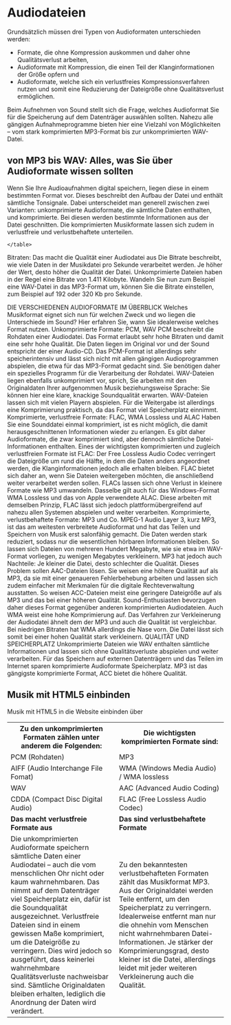 
<h1> Audiodateien </h1>
Grundsätzlich müssen drei Typen von Audioformaten unterschieden werden: 

<ul>
<li> Formate, die ohne Kompression auskommen und daher ohne Qualitätsverlust arbeiten, </li>
<li>Audioformate mit Kompression, die einen Teil der Klanginformationen der Größe opfern und </li>
<li> Audioformate, welche sich ein verlustfreies Kompressionsverfahren nutzen und somit eine Reduzierung der Dateigröße ohne Qualitätsverlust ermöglichen. </li>
</ul>
 
Beim Aufnehmen von Sound stellt sich die Frage, welches Audioformat Sie für die Speicherung auf dem Datenträger auswählen sollten. Nahezu alle gängigen Aufnahmeprogramme bieten hier eine Vielzahl von Möglichkeiten – vom stark komprimierten MP3-Format bis zur unkomprimierten WAV-Datei.

<h2> von MP3 bis WAV: Alles, was Sie über Audioformate wissen sollten</h2>
Wenn Sie Ihre Audioaufnahmen digital speichern, liegen diese in einem bestimmten Format vor. Dieses beschreibt den Aufbau der Datei und enthält sämtliche Tonsignale. Dabei unterscheidet man generell zwischen zwei Varianten: unkomprimierte Audioformate, die sämtliche Daten enthalten, und komprimierte. Bei diesen werden bestimmte Informationen aus der Datei geschnitten. Die komprimierten Musikformate lassen sich zudem in verlustfreie und verlustbehaftete unterteilen. 


<table><tr> <th>Zu den unkomprimierten Formaten zählen unter anderem die Folgenden: </th><th>Die wichtigsten komprimierten Formate sind:</th> </tr>
    <tr><td> PCM (Rohdaten) </td> <td>MP3</td></tr>
    <tr> <td>AIFF (Audio Interchange File Fomat) </td> <td>WMA (Windows Media Audio) / WMA lossless</td></tr>
    <tr><td>WAV </td> <td> AAC (Advanced Audio Coding)</td></tr>
    <tr><td>CDDA (Compact Disc Digital Audio) </td> <td>FLAC (Free Lossless Audio Codec)</td></tr>
    <tr> <td><b>Das macht verlustfreie Formate aus</b></td> <td> <b>Das sind verlustbehaftete Formate</b></td></tr>
    <tr><td>  Die unkomprimierten Audioformate speichern sämtliche Daten einer Audiodatei – auch die vom menschlichen Ohr nicht oder kaum wahrnehmbaren. Das nimmt auf dem Datenträger viel Speicherplatz ein, dafür ist die Soundqualität ausgezeichnet. Verlustfreie Dateien sind in einem gewissen Maße komprimiert, um die Dateigröße zu verringern. Dies wird jedoch so ausgeführt, dass keinerlei wahrnehmbare Qualitätsverluste nachweisbar sind. Sämtliche Originaldaten bleiben erhalten, lediglich die Anordnung der Daten wird verändert. </td> <td>   Zu den bekanntesten verlustbehafteten Formaten zählt das Musikformat MP3. Aus der Originaldatei werden Teile entfernt, um den Speicherplatz zu verringern. Idealerweise entfernt man nur die ohnehin vom Menschen nicht wahrnehmbaren Datei-Informationen. Je stärker der Komprimierungsgrad, desto kleiner ist die Datei, allerdings leidet mit jeder weiteren Verkleinerung auch die Qualität.</td> </tr>
    
      
    
    
    </table>

Bitraten: Das macht die Qualität einer Audiodatei aus Die Bitrate beschreibt, wie viele Daten in der Musikdatei pro Sekunde verarbeitet werden. Je höher der Wert, desto höher die Qualität der Datei. Unkomprimierte Dateien haben in der Regel eine Bitrate von 1.411 Kilobyte. Wandeln Sie nun zum Beispiel eine WAV-Datei in das MP3-Format um, können Sie die Bitrate einstellen, zum Beispiel auf 192 oder 320 Kb pro Sekunde.

DIE VERSCHIEDENEN AUDIOFORMATE IM ÜBERBLICK Welches Musikformat eignet sich nun für welchen Zweck und wo liegen die Unterschiede im Sound? Hier erfahren Sie, wann Sie idealerweise welches Format nutzen. Unkomprimierte Formate: PCM, WAV PCM beschreibt die Rohdaten einer Audiodatei. Das Format erlaubt sehr hohe Bitraten und damit eine sehr hohe Qualität. Die Daten liegen im Original vor und der Sound entspricht der einer Audio-CD. Das PCM-Format ist allerdings sehr speicherintensiv und lässt sich nicht mit allen gängigen Audioprogrammen abspielen, die etwa für das MP3-Format gedacht sind. Sie benötigen daher ein spezielles Programm für die Verarbeitung der Rohdatei. WAV-Dateien liegen ebenfalls unkomprimiert vor, sprich, Sie arbeiten mit den Originaldaten Ihrer aufgenommen Musik beziehungsweise Sprache: Sie können hier eine klare, knackige Soundqualität erwarten. WAV-Dateien lassen sich mit vielen Playern abspielen. Für die Weitergabe ist allerdings eine Komprimierung praktisch, da das Format viel Speicherplatz einnimmt. Komprimierte, verlustfreie Formate: FLAC, WMA Lossless und ALAC Haben Sie eine Sounddatei einmal komprimiert, ist es nicht möglich, die damit herausgeschnittenen Informationen wieder zu erlangen. Es gibt daher Audioformate, die zwar komprimiert sind, aber dennoch sämtliche Datei-Informationen enthalten. Eines der wichtigsten komprimierten und zugleich verlustfreien Formate ist FLAC: Der Free Lossless Audio Codec verringert die Dateigröße um rund die Hälfte, in dem die Daten anders angeordnet werden, die Klanginformationen jedoch alle erhalten bleiben. FLAC bietet sich daher an, wenn Sie Dateien weitergeben möchten, die anschließend weiter verarbeitet werden sollen. FLACs lassen sich ohne Verlust in kleinere Formate wie MP3 umwandeln. Dasselbe gilt auch für das Windows-Format WMA Lossless und das von Apple verwendete ALAC. Diese arbeiten mit demselben Prinzip, FLAC lässt sich jedoch plattformübergreifend auf nahezu allen Systemen abspielen und weiter verarbeiten. Komprimierte, verlustbehaftete Formate: MP3 und Co. MPEG-1 Audio Layer 3, kurz MP3, ist das am weitesten verbreitete Audioformat und hat das Teilen und Speichern von Musik erst salonfähig gemacht. Die Daten werden stark reduziert, sodass nur die wesentlichen hörbaren Informationen bleiben. So lassen sich Dateien von mehreren Hundert Megabyte, wie sie etwa im WAV-Format vorliegen, zu wenigen Megabytes verkleinern. MP3 hat jedoch auch Nachteile: Je kleiner die Datei, desto schlechter die Qualität. Dieses Problem sollen AAC-Dateien lösen. Sie weisen eine höhere Qualität auf als MP3, da sie mit einer genaueren Fehlerbehebung arbeiten und lassen sich zudem einfacher mit Merkmalen für die digitale Rechteverwaltung ausstatten. So weisen ACC-Dateien meist eine geringere Dateigröße auf als MP3 und das bei einer höheren Qualität. Sound-Enthusiasten bevorzugen daher dieses Format gegenüber anderen komprimierten Audiodateien. Auch WMA weist eine hohe Komprimierung auf. Das Verfahren zur Verkleinerung der Audiodatei ähnelt dem der MP3 und auch die Qualität ist vergleichbar. Bei niedrigen Bitraten hat WMA allerdings die Nase vorn. Die Datei lässt sich somit bei einer hohen Qualität stark verkleinern. QUALITÄT UND SPEICHERPLATZ Unkomprimierte Dateien wie WAV enthalten sämtliche Informationen und lassen sich ohne Qualitätsverluste abspielen und weiter verarbeiten. Für das Speichern auf externen Datenträgern und das Teilen im Internet sparen komprimierte Audioformate Speicherplatz. MP3 ist das gängigste komprimierte Format, ACC bietet die höhere Qualität.






<h2> Musik mit HTML5 einbinden </h2>
Musik mit HTML5 in die Website einbinden über <audio>
Über HTML5 ist es sehr einfach geworden, Audios in die eigene Website einzubinden. Dazu gibt es den neuen HTML5 Befehl <audio>. Die Browser der üblichen Hersteller unterstützen diesen Befehl seit den Browserversionen:

Google Chrome seit 4.0 / IE seit Version 9.0 / Firefox seit Version 3.5 / Safari seit Version 4.0

<b> Grundsätzlich Aufbau </b>
Der grundsätzliche Aufbau ist: <br>

<audio>
</audio> <br>

<b> Attribute für Play-, Pausebutton und Lautstärkeregler </b>
Unser HTML-Befehl <audio> kann (und sollte) noch mit Standardbedienelementen versehen werden, damit der Websitebesucher auch die entsprechende Kontrolle hat (und es vor allem die Audiowiedergabe pausieren kann, bevor es nervt). Der Play- und Pause-Button und der Lautstärkeregler werden dann über das Attribut "controls" automatisch im Browser angezeigt. Manchmal sieht man bei der Angabe für dieses Attribut auch die längere Form "controls="controls"" - funktioniert, ist aber länger.

<audio controls>
</audio> <br>
Da es ein "neuer" HTML5 Befehl ist, gibt es natürlich sehr alte Browser, die diesen Befehl nicht verstehen. Daher können wir eine Textinformation für diese veralteten Browser mitgeben. Dieser Text wird innerhalb von unserem <audio>-Befehl integriert:

<audio controls>
Sorry - Ihr Browser hat keine Unterstützung für dieses Audio-Format.
</audio> <br> <br>
<b> Attribut "autoplay" </b>
Weitere Attribute bei Audio ist "autoplay". Es wird dadurch sofort nach dem Laden der Website die Wiedergabe der Sound-Datei gestartet. Das kann nett sein, aber oft genug nervt das den Besucher! Wenn mehrere Tabs im Browser geöffnet sind, wird es verwirrend, wenn aus einem der "Tabs" Musik gespielt wird und man gerade eine komplett andere Seite ansieht.

Daher also das Attribut "autoplay" mit Bedacht nutzen. <br>

<b> Attribut "loop" </b>
Mit diesem Attribut wird das endlose Abspielen und Wiederholen der Audio-Datei aktiviert. Da bestehen gute Chancen, den Besucher früher oder später damit zu nerven!

<b> Attribut "preload" </b>
Bei mobilen Geräten von Apple wird die Angabe von preload ignoriert um Übertragungsvolumen zu sparen. Hier ist die Voreinstellung immer preload=none - egal was im HTML-Code angegeben ist. Grundsätzlich kann man den Browser zum Vorladen über preload=auto überreden. Gibt es allerdings mehrere Sounddateien auf der Website, macht das wenig Sinn.

<b> Musikdatei angeben - Attribut "src" </b>
Bisher haben wir die eigentliche Musikdatei noch nicht integriert. Dies geschieht innerhalb unseres <audio>-Befehls. Dazu wird der HTML5-Befehl <source> genutzt. Dieser hat Attribute wie die Dateiquelle "src" und das Attribut "type".

Die Dateiquelle src="musik.mp3" gibt an, wie die Datei benannt wurde. Dieses kann natürlich auch zwecks Übersicht in einem eigenen Verzeichnis sein. Dann muss zusätzlich das Verzeichnis angegeben werden, das in einem Unterverzeichnis von unserer aufrufenden HTML-Datei liegt. Liegen alle Musikdateien im Verzeichnis "sound", dann sieht unser Attribut wie folgt aus: src="sound/musik.mp3".

Zusätzlich benötigen wir die Art der Musikdatei! Wenn wir das Dateiformat MP3 verwenden, muss als Typ type="audio/mpeg" angegeben werden.

Unser bisheriger HTML-Code:

<audio controls>
  <source src="musik.mp3" type="audio/mpeg">
Sorry - Ihr Browser hat keine Unterstützung für dieses Audio-Format.
</audio>
Natürlich fragt man sich, warum zum Teufel benötigen wir dieses Attribut "type". Und hier liegt der Hund begraben. Es gibt wegen Lizenzgeschichten verschiedene Dateiformate, die je nach Browser und Browserversion unterstützt wurden oder auch nicht.

Folgende 3 Musikformate sind für den HTML5-Befehl <audio> verfügbar:
<ul>
<li>.mp3 </li>
<li>.wav </li>
<li>.ogg </li>
</ul>
Die gute Nachricht: das Format MP3 ist bei allen aktuellen Browsern verfügbar. Daher hat man den Spass mit mehreren Dateiformaten nur, wenn man auch alte Browser soweit wie möglich unterstützen möchte! So konnte zum Beispiel die Version 3.5 von Firefox keine MP3-Dateien abspielen und der IE 9 kein WAV-Format.

Hier der Vollständigkeit halber unser HTML-Code mit allen möglichen Angaben:

<audio controls>
  <source src="musik.mp3" type="audio/mpeg">
  <source src="musik.wav" type="audio/wav">
  <source src="musik.ogg" type="audio/ogg">
Sorry - Ihr Browser hat keine Unterstützung für dieses Audio-Format.
</audio>
<br> 

<b> Umwandeln von Audio-Dateien in verschiedene Formate </b>
Zum Umwandeln der Audio-Dateien bietet sich die Software Audacity an, die auch kostenfrei ist. Diese Software gibt es unter https://www.audacityteam.org

<b> Anmerkung zur Vergangenheit: Flash </b>
Früher wurde für Video- und Audioausgabe Flash genutzt. Dieses Format sollte nicht mehr genutzt werden - besonders im Hinblick auf Tablets und mobile Geräte!

<em> Quelle: https://www.html-seminar.de/html5-musik-einbinden-audio.htm <br> 
Quelle: https://www.magix.com/ch/musik/audioformate/</em>
